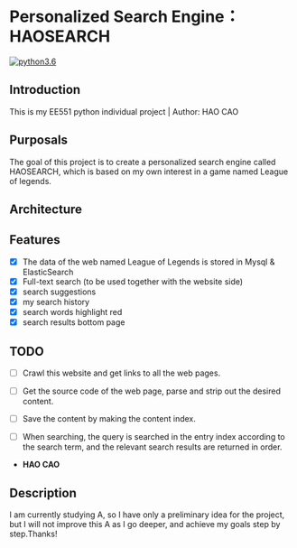 # Personalized Search Engine：HAOSEARCH


[![python3.6](https://img.shields.io/badge/python-3.6-brightgreen.svg)](https://www.python.org/downloads/release/python-368/)

## Introduction
This is my EE551 python individual project | Author: HAO CAO

## Purposals
The goal of this project is to create a personalized search engine called HAOSEARCH, which is based on my own interest in a game named League of legends.
## Architecture

## Features
- [x] The data of the web named League of Legends  is stored in Mysql & ElasticSearch
- [x] Full-text search (to be used together with the website side)
- [x] search suggestions
- [x] my search history
- [x] search words highlight red
- [x] search results bottom page

## TODO
- [ ] Crawl this website and get links to all the web pages.
- [ ] Get the source code of the web page, parse and strip out the desired content.
- [ ] Save the content by making the content index.
- [ ] When searching, the query is searched in the entry index according to the search term, and the relevant search results are returned in order.


* **HAO CAO**

## Description

I am currently studying A, so I have only a preliminary idea for the project, but I will not improve this A as I go deeper, and achieve my goals step by step.Thanks!
